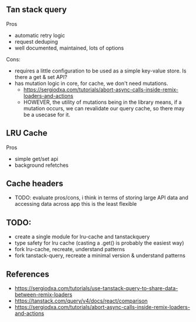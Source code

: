 ## Tan stack query

Pros
- automatic retry logic
- request deduping
- well documented, maintained, lots of options

Cons:
- requires a little configuration to be used as a simple key-value store.  Is there a get & set API?
- has mutation logic in core, for cache, we don't need mutations.
    - https://sergiodxa.com/tutorials/abort-async-calls-inside-remix-loaders-and-actions
    - HOWEVER, the utility of mutations being in the library means, if a mutation occurs, we can revalidate our query cache, so there may be a usecase for it.

## LRU Cache
Pros
- simple get/set api
- background refetches


## Cache headers
- TODO: evaluate pros/cons, i think in terms of storing large API data and accessing data across app this is the least flexible


## TODO:
- create a single module for lru-cache and tanstackquery
- type safety for lru cache (casting a .get() is probably the easiest way)
- fork lru-cache, recreate, understand patterns
- fork tanstack-query, recreate a minimal version & understand patterns



## References
- https://sergiodxa.com/tutorials/use-tanstack-query-to-share-data-between-remix-loaders
- https://tanstack.com/query/v4/docs/react/comparison
- https://sergiodxa.com/tutorials/abort-async-calls-inside-remix-loaders-and-actions